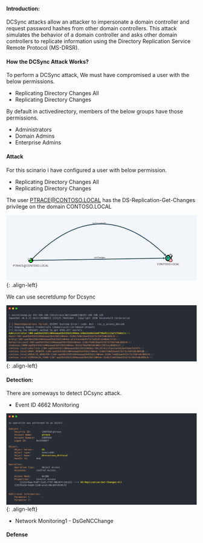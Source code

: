 #### Introduction:

DCSync attacks allow an attacker to impersonate a domain controller and request password hashes from other domain controllers. This attack simulates the behavior of a domain controller and asks other domain controllers to replicate information using the Directory Replication Service Remote Protocol (MS-DRSR).

#### How the DCSync Attack Works?

To perform a DCSync attack, We must have compromised a user with the below permissions.
+ Replicating Directory Changes All
+ Replicating Directory Changes

By default in activedirectory, members of the below groups have those permissions.
+ Administrators
+ Domain Admins
+ Enterprise Admins 


#### Attack
For this scinario i have configured a user with below permission.
+ Replicating Directory Changes All
+ Replicating Directory Changes

The user PTRACE@CONTOSO.LOCAL has the DS-Replication-Get-Changes privilege on the domain CONTOSO.LOCAL

![source-01](/img/dcsyn1.PNG){: .align-left}

We can use secretdump for Dcsync

![source-01](/img/dcsyn3.PNG){: .align-left}

#### Detection:

There are someways to detect DCsync attack.

+ Event ID 4662 Monitoring

![source-01](/img/dcsyn4.PNG){: .align-left}

+ Network Monitoring1 - DsGeNCChange

#### Defense 
